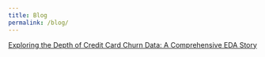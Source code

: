 ```yaml
---
title: Blog
permalink: /blog/
---
```


[Exploring the Depth of Credit Card Churn Data: A Comprehensive EDA Story](https://medium.com/@edwardlongtang/exploring-the-depth-of-credit-card-churn-data-959c4e2c5b9a)

